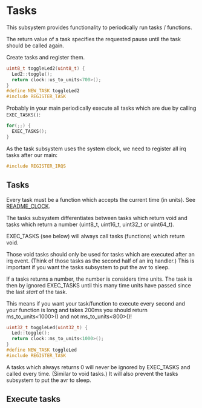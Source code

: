 # Tasks

This subsystem provides functionality to periodically run tasks /
functions.

The return value of a task specifies the requested pause until the
task should be called again.

Create tasks and register them.
```C++
uint8_t toggleLed2(uint8_t) {
  Led2::toggle();
  return clock::us_to_units<700>();
}
#define NEW_TASK toggleLed2
#include REGISTER_TASK
```

Probably in your main periodically execute all tasks which are due
by calling `EXEC_TASKS()`:
```C++
for(;;) {
  EXEC_TASKS();
}
```

As the task subsystem uses the system clock, we need to register all
irq tasks after our main:
```C++
#include REGISTER_IRQS
```

## Tasks

Every task must be a function which accepts the current time (in
units).  See [README_CLOCK](README_CLOCK).

The tasks subsystem differentiates between tasks which return void and
tasks which return a number (uint8_t, uint16_t, uint32_t or uint64_t).

EXEC_TASKS (see below) will always call tasks (functions) which return
void.

Those void tasks should only be used for tasks which are executed after
an irq event.  (Think of those tasks as the second half of an irq
handler.)  This is important if you want the tasks subsystem to put
the avr to sleep.

If a tasks returns a number, the number is considers time units.
The task is then by ignored EXEC_TASKS until this many time units
have passed since the last _start_ of the task.

This means if you want your task/function to execute every second
and your function is long and takes 200ms you should return
ms_to_units<1000>() and not ms_to_units<800>()!

```C++
uint32_t toggleLed(uint32_t) {
  Led::toggle();
  return clock::ms_to_units<1000>();
}
#define NEW_TASK toggleLed
#include REGISTER_TASK
```

A tasks which always returns 0 will never be ignored by EXEC_TASKS and
called every time.  (Similar to void tasks.)  It will also prevent the
tasks subsystem to put the avr to sleep.


## Execute tasks

